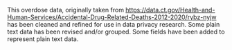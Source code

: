 This overdose data, originally taken from https://data.ct.gov/Health-and-Human-Services/Accidental-Drug-Related-Deaths-2012-2020/rybz-nyjw has been cleaned and refined for use in data privacy research. Some plain text data has been revised and/or grouped. Some fields have been added to represent plain text data.
